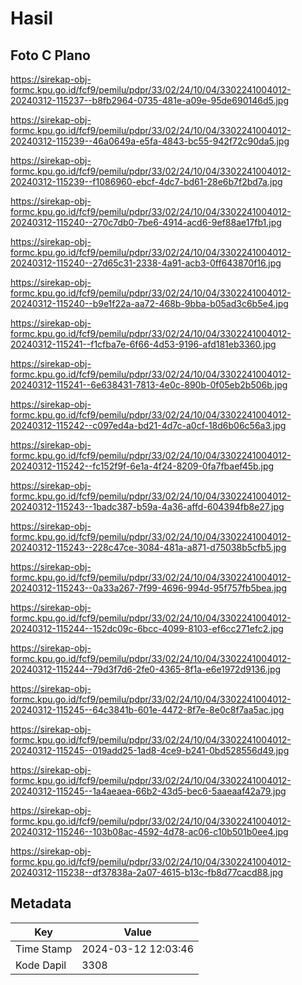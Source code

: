 # Hasil

## Foto C Plano

https://sirekap-obj-formc.kpu.go.id/fcf9/pemilu/pdpr/33/02/24/10/04/3302241004012-20240312-115237--b8fb2964-0735-481e-a09e-95de690146d5.jpg

https://sirekap-obj-formc.kpu.go.id/fcf9/pemilu/pdpr/33/02/24/10/04/3302241004012-20240312-115239--46a0649a-e5fa-4843-bc55-942f72c90da5.jpg

https://sirekap-obj-formc.kpu.go.id/fcf9/pemilu/pdpr/33/02/24/10/04/3302241004012-20240312-115239--f1086960-ebcf-4dc7-bd61-28e6b7f2bd7a.jpg

https://sirekap-obj-formc.kpu.go.id/fcf9/pemilu/pdpr/33/02/24/10/04/3302241004012-20240312-115240--270c7db0-7be6-4914-acd6-9ef88ae17fb1.jpg

https://sirekap-obj-formc.kpu.go.id/fcf9/pemilu/pdpr/33/02/24/10/04/3302241004012-20240312-115240--27d65c31-2338-4a91-acb3-0ff643870f16.jpg

https://sirekap-obj-formc.kpu.go.id/fcf9/pemilu/pdpr/33/02/24/10/04/3302241004012-20240312-115240--b9e1f22a-aa72-468b-9bba-b05ad3c6b5e4.jpg

https://sirekap-obj-formc.kpu.go.id/fcf9/pemilu/pdpr/33/02/24/10/04/3302241004012-20240312-115241--f1cfba7e-6f66-4d53-9196-afd181eb3360.jpg

https://sirekap-obj-formc.kpu.go.id/fcf9/pemilu/pdpr/33/02/24/10/04/3302241004012-20240312-115241--6e638431-7813-4e0c-890b-0f05eb2b506b.jpg

https://sirekap-obj-formc.kpu.go.id/fcf9/pemilu/pdpr/33/02/24/10/04/3302241004012-20240312-115242--c097ed4a-bd21-4d7c-a0cf-18d6b06c56a3.jpg

https://sirekap-obj-formc.kpu.go.id/fcf9/pemilu/pdpr/33/02/24/10/04/3302241004012-20240312-115242--fc152f9f-6e1a-4f24-8209-0fa7fbaef45b.jpg

https://sirekap-obj-formc.kpu.go.id/fcf9/pemilu/pdpr/33/02/24/10/04/3302241004012-20240312-115243--1badc387-b59a-4a36-affd-604394fb8e27.jpg

https://sirekap-obj-formc.kpu.go.id/fcf9/pemilu/pdpr/33/02/24/10/04/3302241004012-20240312-115243--228c47ce-3084-481a-a871-d75038b5cfb5.jpg

https://sirekap-obj-formc.kpu.go.id/fcf9/pemilu/pdpr/33/02/24/10/04/3302241004012-20240312-115243--0a33a267-7f99-4696-994d-95f757fb5bea.jpg

https://sirekap-obj-formc.kpu.go.id/fcf9/pemilu/pdpr/33/02/24/10/04/3302241004012-20240312-115244--152dc09c-6bcc-4099-8103-ef6cc271efc2.jpg

https://sirekap-obj-formc.kpu.go.id/fcf9/pemilu/pdpr/33/02/24/10/04/3302241004012-20240312-115244--79d3f7d6-2fe0-4365-8f1a-e6e1972d9136.jpg

https://sirekap-obj-formc.kpu.go.id/fcf9/pemilu/pdpr/33/02/24/10/04/3302241004012-20240312-115245--64c3841b-601e-4472-8f7e-8e0c8f7aa5ac.jpg

https://sirekap-obj-formc.kpu.go.id/fcf9/pemilu/pdpr/33/02/24/10/04/3302241004012-20240312-115245--019add25-1ad8-4ce9-b241-0bd528556d49.jpg

https://sirekap-obj-formc.kpu.go.id/fcf9/pemilu/pdpr/33/02/24/10/04/3302241004012-20240312-115245--1a4aeaea-66b2-43d5-bec6-5aaeaaf42a79.jpg

https://sirekap-obj-formc.kpu.go.id/fcf9/pemilu/pdpr/33/02/24/10/04/3302241004012-20240312-115246--103b08ac-4592-4d78-ac06-c10b501b0ee4.jpg

https://sirekap-obj-formc.kpu.go.id/fcf9/pemilu/pdpr/33/02/24/10/04/3302241004012-20240312-115238--df37838a-2a07-4615-b13c-fb8d77cacd88.jpg


## Metadata

| Key        | Value               |
| ---------- | ------------------- |
| Time Stamp | 2024-03-12 12:03:46 |
| Kode Dapil | 3308                |



